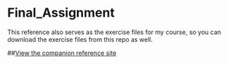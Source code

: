 Final_Assignment
================

This reference also serves as the exercise files for my course, so you can download the exercise files from this repo as well.

##[View the companion reference site](http://pdesibour.studio.mcad.edu/Assignment_14/)
